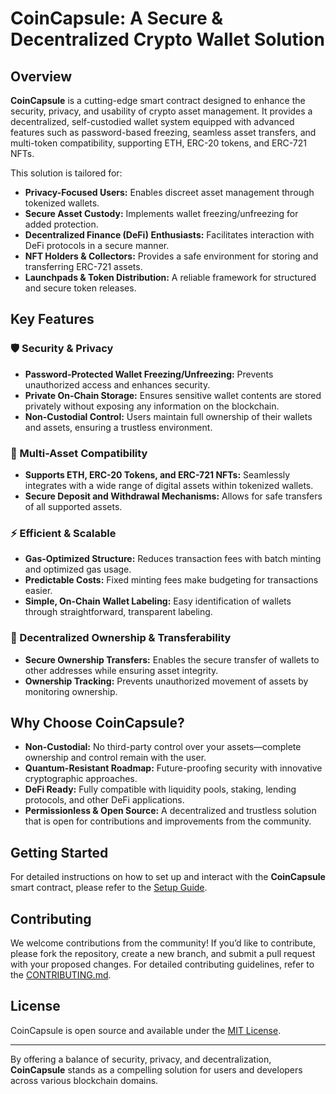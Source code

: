 # CoinCapsule: A Secure & Decentralized Crypto Wallet Solution

## Overview

**CoinCapsule** is a cutting-edge smart contract designed to enhance the security, privacy, and usability of crypto asset management. It provides a decentralized, self-custodied wallet system equipped with advanced features such as password-based freezing, seamless asset transfers, and multi-token compatibility, supporting ETH, ERC-20 tokens, and ERC-721 NFTs.

This solution is tailored for:

- **Privacy-Focused Users:** Enables discreet asset management through tokenized wallets.
- **Secure Asset Custody:** Implements wallet freezing/unfreezing for added protection.
- **Decentralized Finance (DeFi) Enthusiasts:** Facilitates interaction with DeFi protocols in a secure manner.
- **NFT Holders & Collectors:** Provides a safe environment for storing and transferring ERC-721 assets.
- **Launchpads & Token Distribution:** A reliable framework for structured and secure token releases.

## Key Features

### 🛡️ Security & Privacy

- **Password-Protected Wallet Freezing/Unfreezing:** Prevents unauthorized access and enhances security.
- **Private On-Chain Storage:** Ensures sensitive wallet contents are stored privately without exposing any information on the blockchain.
- **Non-Custodial Control:** Users maintain full ownership of their wallets and assets, ensuring a trustless environment.

### 🔄 Multi-Asset Compatibility

- **Supports ETH, ERC-20 Tokens, and ERC-721 NFTs:** Seamlessly integrates with a wide range of digital assets within tokenized wallets.
- **Secure Deposit and Withdrawal Mechanisms:** Allows for safe transfers of all supported assets.

### ⚡ Efficient & Scalable

- **Gas-Optimized Structure:** Reduces transaction fees with batch minting and optimized gas usage.
- **Predictable Costs:** Fixed minting fees make budgeting for transactions easier.
- **Simple, On-Chain Wallet Labeling:** Easy identification of wallets through straightforward, transparent labeling.

### 🔑 Decentralized Ownership & Transferability

- **Secure Ownership Transfers:** Enables the secure transfer of wallets to other addresses while ensuring asset integrity.
- **Ownership Tracking:** Prevents unauthorized movement of assets by monitoring ownership.

## Why Choose CoinCapsule?

- **Non-Custodial:** No third-party control over your assets—complete ownership and control remain with the user.
- **Quantum-Resistant Roadmap:** Future-proofing security with innovative cryptographic approaches.
- **DeFi Ready:** Fully compatible with liquidity pools, staking, lending protocols, and other DeFi applications.
- **Permissionless & Open Source:** A decentralized and trustless solution that is open for contributions and improvements from the community.

## Getting Started

For detailed instructions on how to set up and interact with the **CoinCapsule** smart contract, please refer to the [Setup Guide](#).

## Contributing

We welcome contributions from the community! If you’d like to contribute, please fork the repository, create a new branch, and submit a pull request with your proposed changes. For detailed contributing guidelines, refer to the [CONTRIBUTING.md](#).

## License

CoinCapsule is open source and available under the [MIT License](#).

---

By offering a balance of security, privacy, and decentralization, **CoinCapsule** stands as a compelling solution for users and developers across various blockchain domains.
